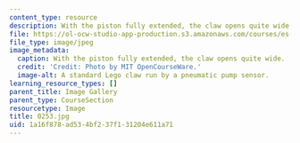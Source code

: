 ```yaml
---
content_type: resource
description: With the piston fully extended, the claw opens quite wide.
file: https://ol-ocw-studio-app-production.s3.amazonaws.com/courses/es-293-lego-robotics-spring-2007/1a16f878ad534bf237f131204e611a71_0252.jpg
file_type: image/jpeg
image_metadata:
  caption: With the piston fully extended, the claw opens quite wide.
  credit: 'Credit: Photo by MIT OpenCourseWare.'
  image-alt: A standard Lego claw run by a pneumatic pump sensor.
learning_resource_types: []
parent_title: Image Gallery
parent_type: CourseSection
resourcetype: Image
title: 0253.jpg
uid: 1a16f878-ad53-4bf2-37f1-31204e611a71
---
```

